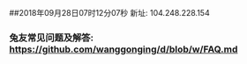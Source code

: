 ##2018年09月28日07时12分07秒 新址: 104.248.228.154
### 兔友常见问题及解答: https://github.com/wanggonging/d/blob/w/FAQ.md
